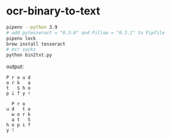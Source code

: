 # ocr-binary-to-text

```bash
pipenv --python 3.9
# add pytesseract = "0.3.8" and Pillow = "8.3.1" to Pipfile
pipenv lock
brew install tesseract
# ocr sucks
python bin2txt.py
```
output: 
```
P r o u d 
o r k   a 
t   S h o 
p i f y ! 

  P r o 
u d   t o 
  w o r k 
  a t   S 
h o p i f 
y ! 
```